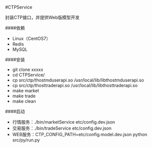 #CTPService

封装CTP接口，并提供Web版模型开发


####依赖

*   Linux（CentOS7）
*   Redis
*   MySQL

####安装

* git clone xxxxx
* cd CTPService/
* cp src/ctp/thostmduserapi.so /usr/local/lib/libthostmduserapi.so
* cp src/ctp/thosttraderapi.so /usr/local/lib/libthosttraderapi.so
* make market
* make trade
* make clean

####启动
* 行情服务：./bin/marketService etc/config.dev.json
* 交易服务：./bin/tradeService etc/config.dev.json
* WEB服务：CTP_CONFIG_PATH=etc/config.model.dev.json python src/py/run.py
